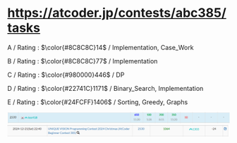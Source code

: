 # https://atcoder.jp/contests/abc385/tasks

A / Rating : $\color{#8C8C8C}14$ / Implementation, Case_Work

B / Rating : $\color{#8C8C8C}77$ / Implementation

C / Rating : $\color{#980000}446$ / DP

D / Rating : $\color{#22741C}1171$ / Binary_Search, Implementation

E / Rating : $\color{#24FCFF}1406$ / Sorting, Greedy, Graphs

![My Image](https://github.com/kss418/Atcoder/blob/main/ABC/Images/Standings/385.png)
![My Image](https://github.com/kss418/Atcoder/blob/main/ABC/Images/Performance/385.png)
